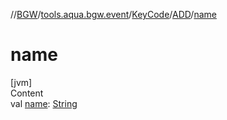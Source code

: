 //[BGW](../../../../index.md)/[tools.aqua.bgw.event](../../index.md)/[KeyCode](../index.md)/[ADD](index.md)/[name](name.md)



# name  
[jvm]  
Content  
val [name](name.md): [String](https://kotlinlang.org/api/latest/jvm/stdlib/kotlin/-string/index.html)  



